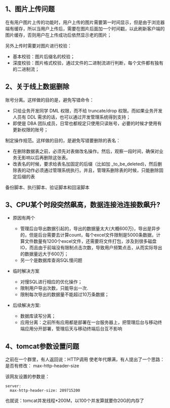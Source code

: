 ## 1、图片上传问题

在有用户图片上传的功能时，用户上传的图片需要第一时间显示，但是由于浏览器端有缓存，所以当用户上传后，需要在图片后面加一个时间戳，以此刷新客户端的图片缓存，否则用户在上传成功后依然显示老的图片；

另外上传时需要对图片进行校验：
- 基本校验：图片后缀名的校验；
- 深度校验：图片格式校验，通过文件的二进制流进行判断，每个文件都有独有的二进制流；

## 2、关于线上数据删除

账号分离。这样做的目的是，避免写错命令：
- 只给业务开发同学 DML 权限，而不给 truncate/drop 权限。而如果业务开发人员有 DDL 需求的话，也可以通过开发管理系统得到支持；
- 即使是 DBA 团队成员，日常也都规定只使用只读账号，必要的时候才使用有更新权限的账号；

制定操作规范。这样做的目的，是避免写错要删除的表名：
- 在删除数据表之前，必须先对表做改名操作。然后，观察一段时间，确保对业务无影响以后再删除这张表。
- 改表名的时候，要求给表名加固定的后缀（比如加 _to_be_deleted)，然后删除表的动作必须通过管理系统执行。并且，管理系删除表的时候，只能删除固定后缀的表

备份脚本、执行脚本、验证脚本和回滚脚本

## 3、CPU某个时段突然飙高，数据连接池连接数飙升?

- 原因有两个
    - 管理后台导出数据引起的，导出的数据量太大(大概600万)，导出是异步的，但是后台需要去计算count，每个excel文件限制是5000条数据，计算文件数量有1200个excel文件，还需要将文件打包，涉及到很多磁盘IO，而且由于前端没有限制点击次数，导致用户频繁点击，从而实际导出的数据量远大于600万；
    - 另一个是数据库查询SQL慢问题

- 临时解决方案
    - 对慢SQL进行相应的优化操作；
    - 限制用户导出次数，只能导出一次.
    - 限制每次导出的数据量不能超过10万条数据；

- 后续解决方案:
   - 数据库读写分离；
    - 应用分离：之前所有应用都是部署在一台服务器上，把管理后台与移动终端应用分开部署，管理后天与移动终端后台互不影响

## 4、tomcat参数设置问题

之前在一个群里，有人返回说：HTTP调用 使老年代爆满，有人提出了一个思路：是否有修改： max-http-header-size

该网友设置的参数是：
```
server:
  max-http-header-size: 209715200
```
也就说：tomcat并发线程*200M，以100个并发算就要你20G的内存了